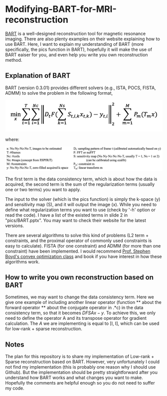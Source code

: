 # Modifying-BART-for-MRI-reconstruction

[BART](https://mrirecon.github.io/bart/) is a well-designed reconstruction tool for magnetic resonance imaging. There are also plenty examples on their website explaining how to use BART. Here, I want to explain my understanding of BART (more specifically, the pics function in BART), hopefully it will make the use of BART eaiser for you, and even help you write you own reconstruction method. 



## Explanation of BART
BART (version 0.3.01) provides different solvers (e.g., ISTA, POCS, FISTA, ADMM) to solve the problem in the following format,

<div align="left">
  <img = src="pics/fig1.png" width=“50px” />
</div>

where:
<div align="left">
  <img = src="pics/fig3.png" width=“50px” />
</div>

The first term is the data consistency term, which is about how the data is acquired, the second term is the sum of the regularization terms (usually one or two terms) you want to apply. 

The input to the solver (which is the pics function) is simply the k-space (y) and sensitivity map (S), and it will output the image (x). While you need to define what regularization terms you want to use (check by '-h' option or read the code). I have a list of the existed terms in slide 2 in "pics/BART.pptx". You may want to check their website for the latest versions.

There are several algorithms to solve this kind of problems (L2 term + constraints, and the proximal operator of commonly used constraints is easy to calculate). FISTA (for one constraint) and ADMM (for more than one constraint) have been implemented. I would recommend [Prof. Stephen Boyd's convex optimization class](http://web.stanford.edu/class/ee364a/) and book if you have interest in how these algorithms work. 

## How to write you own reconstruction based on BART
Sometimes, we may want to change the data consistency term. Here we give one example of including another linear operator (function ** about the forward operator ** about the conjugate operator in .*c) in the data consistency term, so that it becomes $DFSAx - y$. To achieve this, we only need to define the operator A and its transpose operator for gradient calculation. The $A$ we are implementing is equal to [I, I], which can be used for low-rank + sparse reconstruction. 


## Notes
The plan for this repository is to share my implementation of Low-rank + Sparse reconstruction based on BART. However, very unfortunately I could not find my implementation (this is probably one reason why I should use Github). But the implementation should be pretty straightforward after you understand how BART works and what changes you want to make. Hopefully the comments are helpful enough so you do not need to suffer my code. 
